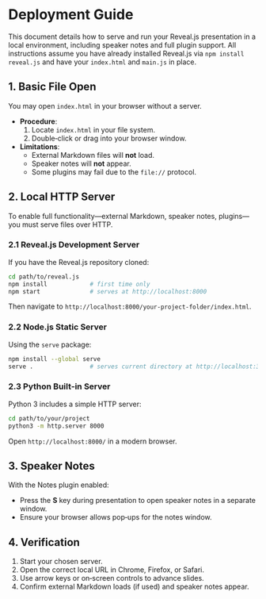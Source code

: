 # Deployment Guide

This document details how to serve and run your Reveal.js presentation in a local environment, including speaker notes and full plugin support. All instructions assume you have already installed Reveal.js via `npm install reveal.js` and have your `index.html` and `main.js` in place.

## 1. Basic File Open

You may open `index.html` in your browser without a server.  
- **Procedure**:  
  1. Locate `index.html` in your file system.  
  2. Double‑click or drag into your browser window.  
- **Limitations**:  
  - External Markdown files will **not** load.  
  - Speaker notes will **not** appear.  
  - Some plugins may fail due to the `file://` protocol.

## 2. Local HTTP Server

To enable full functionality—external Markdown, speaker notes, plugins—you must serve files over HTTP.

### 2.1 Reveal.js Development Server

If you have the Reveal.js repository cloned:
```bash
cd path/to/reveal.js
npm install            # first time only
npm start              # serves at http://localhost:8000
```
Then navigate to `http://localhost:8000/your-project-folder/index.html`.

### 2.2 Node.js Static Server

Using the `serve` package:
```bash
npm install --global serve
serve .                # serves current directory at http://localhost:3000
```

### 2.3 Python Built‑in Server

Python 3 includes a simple HTTP server:
```bash
cd path/to/your/project
python3 -m http.server 8000
```
Open `http://localhost:8000/` in a modern browser.

## 3. Speaker Notes

With the Notes plugin enabled:
- Press the **S** key during presentation to open speaker notes in a separate window.
- Ensure your browser allows pop‑ups for the notes window.

## 4. Verification

1. Start your chosen server.  
2. Open the correct local URL in Chrome, Firefox, or Safari.  
3. Use arrow keys or on‑screen controls to advance slides.  
4. Confirm external Markdown loads (if used) and speaker notes appear.
